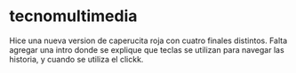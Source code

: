 # tecnomultimedia
Hice una nueva version de caperucita roja con cuatro finales distintos. 
Falta agregar una intro donde se explique que teclas se utilizan para navegar las historia, y cuando se utiliza el clickk.
